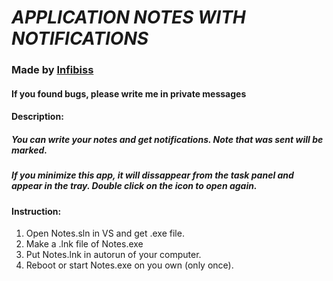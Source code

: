 # **_APPLICATION NOTES WITH NOTIFICATIONS_**
### **Made by [Infibiss](https://github.com/Infibiss?tab=repositories)**
#### If you found bugs, please write me in private messages

#### Description:
##### You can write your notes and get notifications. Note that was sent will be marked.
##### If you minimize this app, it will dissappear from the task panel and appear in the tray. Double click on the icon to open again.


#### Instruction:
1) Open Notes.sln in VS and get .exe file.
2) Make a .lnk file of Notes.exe
3) Put Notes.lnk in autorun of your computer.
4) Reboot or start Notes.exe on you own (only once).


